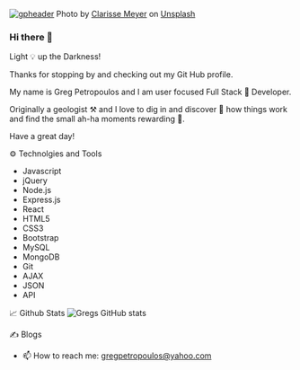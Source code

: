 [![gpheader](https://user-images.githubusercontent.com/68525155/114371971-0dbace00-9b4f-11eb-8854-9787e4eff355.jpg)](https://gregpetropoulos.github.io/portfolio/landing.html)
Photo by <a href="https://unsplash.com/@clarissemeyer?utm_source=unsplash&utm_medium=referral&utm_content=creditCopyText">Clarisse Meyer</a> on <a href="https://unsplash.com/s/photos/background?utm_source=unsplash&utm_medium=referral&utm_content=creditCopyText">Unsplash</a>
  


### Hi there 👋
Light 💡 up the Darkness! 


Thanks for stopping by and checking out my Git Hub profile.

My name is Greg Petropoulos and I am user focused Full Stack 🥞 Developer. 

Originally a geologist ⚒ and I love to dig in and discover 🔬 how things work and find the small ah-ha moments rewarding 🎉.

Have a great day!



⚙ Technolgies and Tools
 - Javascript
 -  jQuery
 -  Node.js
 -  Express.js
 -  React
 -  HTML5
 -  CSS3
 -  Bootstrap
 -  MySQL
 -  MongoDB
 -  Git
 -  AJAX
 -  JSON
 -  API 
 
 
📈 Github Stats
![Gregs GitHub stats](https://github-readme-stats.vercel.app/api?username=gregpetropoulos&hide=stars&show_icons=true&theme=radical)


✍ Blogs


- 📫 How to reach me: <gregpetropoulos@yahoo.com>

<!--
**GregPetropoulos/GregPetropoulos** is a ✨ _special_ ✨ repository because its `README.md` (this file) appears on your GitHub profile.



Here are some ideas to get you started:

- 🔭 I’m currently working on ...
- 🌱 I’m currently learning ...
- 👯 I’m looking to collaborate on ...
- 🤔 I’m looking for help with ...
- 💬 Ask me about ...
- 📫 How to reach me: ...
- 😄 Pronouns: ...
- ⚡ Fun fact: ...
-->
